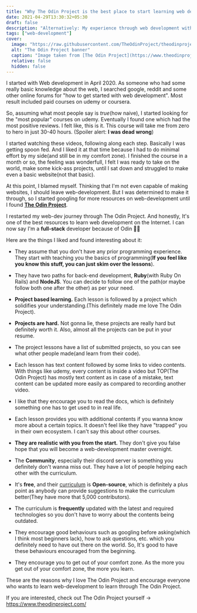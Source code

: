 ```yaml
---
title: "Why The Odin Project is the best place to start learning web development"
date: 2021-04-29T13:30:32+05:30
draft: false
description: "Alternatively: My experience through web development with The Odin Project"
tags: ["web-development"]
cover:
  image: "https://raw.githubusercontent.com/TheOdinProject/theodinproject/master/app/assets/images/og-logo.png"
  alt: "The Odin Project banner"
  caption: "Image taken from [The Odin Project](https://www.theodinproject.com)"
  relative: false
  hidden: false
---
```


I started with Web development in April 2020. As someone who had some really basic knowledge about the web, I searched google, reddit and some other online forums for "how to get started with web development". Most result included paid courses on udemy or coursera.

So, assuming what most people say is _true_(how naive), I started looking for the "most popular" courses on udemy. Eventually I found one which had the most positive reviews. I felt like, this is it. This course will take me from zero to hero in just 30-40 hours. (Spoiler alert: **I was dead wrong**)

I started watching these videos, following along each step. Basically I was getting spoon fed. And I liked it at that time because I had to do minimal effort by my side(and still be in my comfort zone). I finished the course in a month or so, the feeling was wonderfull, I felt I was ready to take on the world, make some kick-ass projects, until I sat down and struggled to make even a basic website(not that basic).

At this point, I blamed myself. Thinking that I'm not even capable of making websites, I should leave web-development. But I was determined to make it through, so I started googling for more resources on web-development until I found [**The Odin Project**](https://www.theodinproject.com/).

I restarted my web-dev journey through The Odin Project. And honestly, It's one of the best resources to learn web development on the Internet. I can now say I'm a **full-stack** developer because of Odin 🙏🏻

Here are the things I liked and found interesting about it:

- They assume that you don't have any prior programming experience. They start with teaching you the basics of programming(**If you feel like you know this stuff, you can just skim over the lessons**).

- They have two paths for back-end development, **Ruby**(with Ruby On Rails) and **NodeJS**. You can decide to follow one of the path(or maybe follow both one after the other) as per your need.

- **Project based learning.** Each lesson is followed by a project which solidifies your understanding.(This definitely made me love The Odin Project).

- **Projects are hard.** Not gonna lie, these projects are really hard but definitely worth it. Also, almost all the projects can be put in your resume.

- The project lessons have a list of submitted projects, so you can see what other people made(and learn from their code).

- Each lesson has text content followed by some links to video contents. With things like udemy, every content is inside a video but TOP(The Odin Project) has mostly text content as in case of a mistake, text content can be updated more easily as compared to recording another video.

- I like that they encourage you to read the docs, which is definitely something one has to get used to in real life.

- Each lesson provides you with additional contents if you wanna know more about a certain topics. It doesn't feel like they have "trapped" you in their own ecosystem. I can't say this about other courses.

- **They are realistic with you from the start.** They don't give you false hope that you will become a web-development master overnight.

- The **Community**, especially their discord server is something you definitely don't wanna miss out. They have a lot of people helping each other with the curriculum.

- It's **free**, and their [curriculum](https://github.com/TheOdinProject/curriculum) is **Open-source**, which is definitely a plus point as anybody can provide suggestions to make the curriculum better(They have more that 5,000 contributors).

- The curriculum is **frequently** updated with the latest and required technologies so you don't have to worry about the contents being outdated.

- They encourage good behaviours such as googling before asking(which I think most beginners lack), how to ask questions, etc. which you definitely need to have out there on the world. So, It's good to have these behaviours encouraged from the beginning.

- They encourage you to get out of your comfort zone. As the more you get out of your comfort zone, the more you learn.

These are the reasons why I love The Odin Project and encourage everyone who wants to learn web-development to learn through The Odin Project.

If you are interested, check out The Odin Project yourself -> https://www.theodinproject.com/
